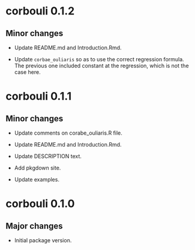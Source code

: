 # corbouli 0.1.2

## Minor changes

- Update README.md and Introduction.Rmd.

- Update `corbae_ouliaris` so as to use the correct regression formula. The
previous one included constant at the regression, which is not the case here.

# corbouli 0.1.1

## Minor changes

- Update comments on corabe_ouliaris.R file.

- Update README.md and Introduction.Rmd.

- Update DESCRIPTION text.

- Add pkgdown site.

- Update examples.

# corbouli 0.1.0

## Major changes

- Initial package version.

